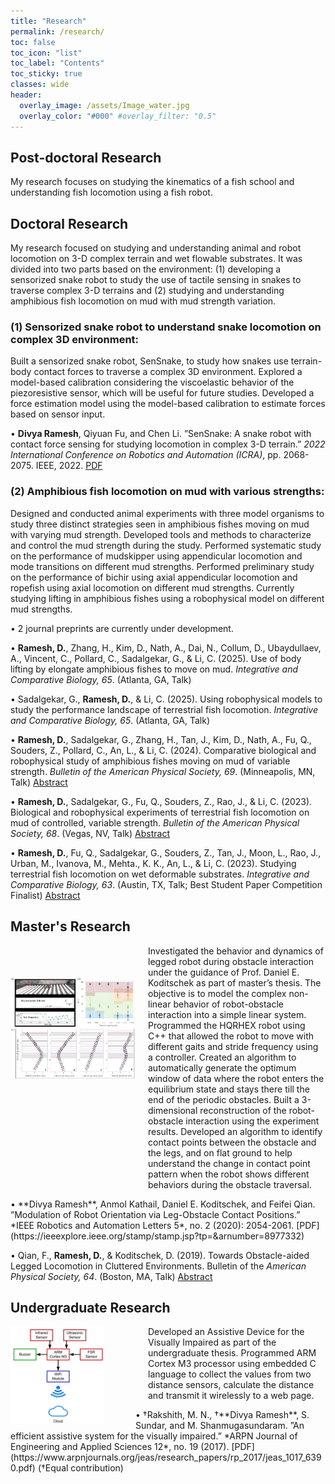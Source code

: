 ```yaml
---
title: "Research"
permalink: /research/
toc: false
toc_icon: "list"
toc_label: "Contents"
toc_sticky: true
classes: wide
header:
  overlay_image: /assets/Image_water.jpg
  overlay_color: "#000" #overlay_filter: "0.5"
---
```


## Post-doctoral Research
My research focuses on studying the kinematics of a fish school and understanding fish locomotion using a fish robot.

## Doctoral Research
My research focused on studying and understanding animal and robot locomotion on 3-D complex terrain and wet flowable substrates. It was divided into two parts based on the environment: (1) developing a sensorized snake robot to study the use of tactile sensing in snakes to traverse complex 3-D terrains and (2) studying and understanding amphibious fish locomotion on mud with mud strength variation.

### (1) Sensorized snake robot to understand snake locomotion on complex 3D environment:
Built a sensorized snake robot, SenSnake, to study how snakes use terrain-body contact forces to traverse a complex 3D environment. Explored a model-based calibration considering the viscoelastic behavior of the piezoresistive sensor, which will be useful for future studies. Developed a force estimation model using the model-based calibration to estimate forces based on sensor input.

• **Divya Ramesh**, Qiyuan Fu, and Chen Li. ”SenSnake: A snake robot with contact force sensing for studying locomotion in
complex 3-D terrain.” *2022 International Conference on Robotics and Automation (ICRA)*, pp. 2068-2075. IEEE, 2022. [PDF](https://ieeexplore.ieee.org/stamp/stamp.jsp?tp=&arnumber=9812159)

### (2) Amphibious fish locomotion on mud with various strengths:
Designed and conducted animal experiments with three model organisms to study three distinct strategies seen in amphibious fishes moving on mud with varying mud strength. Developed tools and methods to characterize and control the mud strength during the study. Performed systematic study on the performance of mudskipper using appendicular locomotion and mode transitions on different mud strengths. Performed preliminary study on the performance of bichir using axial appendicular locomotion and ropefish using axial locomotion on different mud strengths. Currently studying lifting in amphibious fishes using a robophysical model on different mud strengths.

• 2 journal preprints are currently under development.

• **Ramesh, D.**, Zhang, H., Kim, D., Nath, A., Dai, N., Collum, D., Ubaydullaev, A., Vincent, C., Pollard, C., Sadalgekar, G., & Li,
C. (2025). Use of body lifting by elongate amphibious fishes to move on mud. *Integrative and Comparative Biology, 65*. (Atlanta,
GA, Talk)

• Sadalgekar, G., **Ramesh, D.**, & Li, C. (2025). Using robophysical models to study the performance landscape of terrestrial fish
locomotion. *Integrative and Comparative Biology, 65*. (Atlanta, GA, Talk)

• **Ramesh, D.**, Sadalgekar, G., Zhang, H., Tan, J., Kim, D., Nath, A., Fu, Q., Souders, Z., Pollard, C., An, L., & Li, C. (2024).
Comparative biological and robophysical study of amphibious fishes moving on mud of variable strength. *Bulletin of the American
Physical Society, 69*. (Minneapolis, MN, Talk) [Abstract](https://meetings.aps.org/Meeting/MAR24/Session/G38.12)

• **Ramesh, D.**, Sadalgekar, G., Fu, Q., Souders, Z., Rao, J., & Li, C. (2023). Biological and robophysical experiments of terrestrial
fish locomotion on mud of controlled, variable strength. *Bulletin of the American Physical Society, 68*. (Vegas, NV, Talk) [Abstract](https://meetings.aps.org/Meeting/MAR23/Session/S10.11)

• **Ramesh, D.**, Fu, Q., Sadalgekar, G., Souders, Z., Tan, J., Moon, L., Rao, J., Urban, M., Ivanova, M., Mehta., K. K., An, L., & Li,
C. (2023). Studying terrestrial fish locomotion on wet deformable substrates. *Integrative and Comparative Biology, 63*. (Austin,
TX, Talk; Best Student Paper Competition Finalist) [Abstract](https://www.xcdsystem.com/sicb/program/5X9OIbU/index.cfm?pgid=377&sid=9037&abid=33132)

## Master's Research
<img src="/assets/ICRA_RAL_Masters.jpeg" alt="Alt text" style="float: left; width: 200px; margin: 50px 20px 10px 0;">
<p style="margin-left: 220px;">
Investigated the behavior and dynamics of legged robot during obstacle interaction under the guidance of Prof. Daniel E. Koditschek as part of master’s thesis. The objective is to model the complex non-linear behavior of robot-obstacle interaction into a simple linear system. Programmed the HQRHEX robot using C++ that allowed the robot to move with different gaits and stride frequency using a controller. Created an algorithm to automatically generate the optimum window of data where the robot enters the equilibrium state and stays there till the end of the periodic obstacles. Built a 3-dimensional reconstruction of the robot-obstacle interaction using the experiment results. Developed an algorithm to identify contact points between the obstacle and the legs, and on flat ground to help understand the change in contact point pattern when the robot shows different behaviors during the obstacle traversal.
</p>
• **Divya Ramesh**, Anmol Kathail, Daniel E. Koditschek, and Feifei Qian. ”Modulation of Robot Orientation via Leg-Obstacle
Contact Positions.” *IEEE Robotics and Automation Letters 5*, no. 2 (2020): 2054-2061. [PDF](https://ieeexplore.ieee.org/stamp/stamp.jsp?tp=&arnumber=8977332)

• Qian, F., **Ramesh, D.**, & Koditschek, D. (2019). Towards Obstacle-aided Legged Locomotion in Cluttered Environments. Bulletin
of the *American Physical Society, 64*. (Boston, MA, Talk) [Abstract](https://meetings.aps.org/Meeting/MAR19/Session/S64.14)

## Undergraduate Research
<img src="/assets/Undergrad_thesis.png" alt="Alt text" style="float: left; width: 150px; margin: 0 50px 10px 0;">
<p style="margin-left: 220px;">
Developed an Assistive Device for the Visually Impaired as part of the undergraduate thesis. Programmed ARM Cortex M3 processor using embedded C language to collect the values from two distance sensors, calculate the distance and transmit it wirelessly to a web page.
</p>
• †Rakshith, M. N., †**Divya Ramesh**, S. Sundar, and M. Shanmugasundaram. ”An efficient assistive system for the visually impaired.”
*ARPN Journal of Engineering and Applied Sciences 12*, no. 19 (2017). [PDF](https://www.arpnjournals.org/jeas/research_papers/rp_2017/jeas_1017_6390.pdf) (†Equal contribution)
